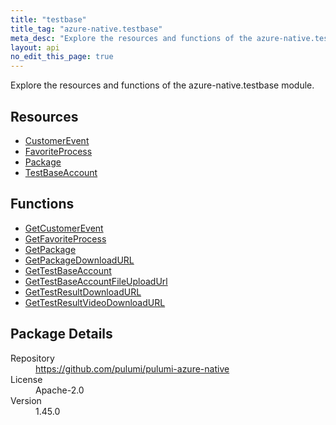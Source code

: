```yaml
---
title: "testbase"
title_tag: "azure-native.testbase"
meta_desc: "Explore the resources and functions of the azure-native.testbase module."
layout: api
no_edit_this_page: true
---
```


<!-- WARNING: this file was generated by Pulumi Docs Generator. -->
<!-- Do not edit by hand unless you're certain you know what you are doing! -->

Explore the resources and functions of the azure-native.testbase module.

<h2 id="resources">Resources</h2>
<ul class="api">
    <li><a href="customerevent" title="CustomerEvent"><span class="api-symbol api-symbol--resource"></span>CustomerEvent</a></li>
    <li><a href="favoriteprocess" title="FavoriteProcess"><span class="api-symbol api-symbol--resource"></span>FavoriteProcess</a></li>
    <li><a href="package" title="Package"><span class="api-symbol api-symbol--resource"></span>Package</a></li>
    <li><a href="testbaseaccount" title="TestBaseAccount"><span class="api-symbol api-symbol--resource"></span>TestBaseAccount</a></li>
</ul>

<h2 id="functions">Functions</h2>
<ul class="api">
    <li><a href="getcustomerevent" title="GetCustomerEvent"><span class="api-symbol api-symbol--function"></span>GetCustomerEvent</a></li>
    <li><a href="getfavoriteprocess" title="GetFavoriteProcess"><span class="api-symbol api-symbol--function"></span>GetFavoriteProcess</a></li>
    <li><a href="getpackage" title="GetPackage"><span class="api-symbol api-symbol--function"></span>GetPackage</a></li>
    <li><a href="getpackagedownloadurl" title="GetPackageDownloadURL"><span class="api-symbol api-symbol--function"></span>GetPackageDownloadURL</a></li>
    <li><a href="gettestbaseaccount" title="GetTestBaseAccount"><span class="api-symbol api-symbol--function"></span>GetTestBaseAccount</a></li>
    <li><a href="gettestbaseaccountfileuploadurl" title="GetTestBaseAccountFileUploadUrl"><span class="api-symbol api-symbol--function"></span>GetTestBaseAccountFileUploadUrl</a></li>
    <li><a href="gettestresultdownloadurl" title="GetTestResultDownloadURL"><span class="api-symbol api-symbol--function"></span>GetTestResultDownloadURL</a></li>
    <li><a href="gettestresultvideodownloadurl" title="GetTestResultVideoDownloadURL"><span class="api-symbol api-symbol--function"></span>GetTestResultVideoDownloadURL</a></li>
</ul>

<h2 id="package-details">Package Details</h2>
<dl class="package-details">
	<dt>Repository</dt>
	<dd><a href="https://github.com/pulumi/pulumi-azure-native">https://github.com/pulumi/pulumi-azure-native</a></dd>
	<dt>License</dt>
	<dd>Apache-2.0</dd>
	<dt>Version</dt>
	<dd>1.45.0</dd>
</dl>

